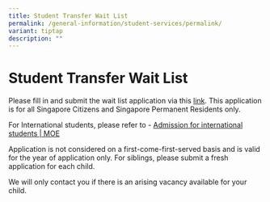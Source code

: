 ```yaml
---
title: Student Transfer Wait List
permalink: /general-information/student-services/permalink/
variant: tiptap
description: ""
---
```

<h1><strong>Student Transfer Wait List</strong></h1><p>Please fill in and submit the wait list application via this <a href="https://go.gov.sg/xpsstudenttransferwaitlistform" rel="noopener noreferrer nofollow" target="_blank">link</a>. This application is for all Singapore Citizens and Singapore Permanent Residents only.</p><p>For International students, please refer to - <a href="https://www.moe.gov.sg/international-students" rel="noopener noreferrer nofollow" target="_blank">Admission for international students | MOE</a></p><p>Application is not considered on a first-come-first-served basis and is valid for the year of application only. For siblings, please submit a fresh application for each child.&nbsp;</p><p>We will only contact you if there is an arising vacancy available for your child.</p>